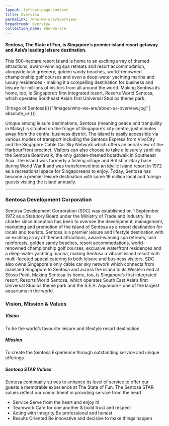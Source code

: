 ```yaml
---
layout: leftnav-page-content
title: Overview
permalink: /who-we-are/overview/
breadcrumb: Overview
collection_name: who-we-are
---
```


#### **Sentosa, The State of Fun, is Singapore’s premier island resort getaway and Asia’s leading leisure destination.**

This 500-hectare resort island is home to an exciting array of themed attractions, award-winning spa retreats and resort accommodation, alongside lush greenery, golden sandy beaches, world-renowned championship golf courses and even a deep-water yachting marina and luxury residences - making it a compelling destination for business and leisure for millions of visitors from all around the world. Making Sentosa its home, too, is Singapore’s first integrated resort, Resorts World Sentosa, which operates Southeast Asia’s first Universal Studios theme park.

![Image of Sentosa]({{"/images/who-we-are/about-us-overview.jpg" | absolute_url}})

Unique among leisure destinations, Sentosa (meaning peace and tranquility in Malay) is situated on the fringe of Singapore’s city centre, just minutes away from the central business district. The island is easily accessible via various modes of transport including the Sentosa Express from VivoCity and the Singapore Cable Car Sky Network which offers an aerial view of the HarbourFront precinct. Visitors can also choose to take a leisurely stroll via the Sentosa Boardwalk, the only garden-themed boardwalk in Southeast Asia. The island was formerly a fishing village and British military base during World War II and was transformed into an idyllic island resort in 1972 as a recreational space for Singaporeans to enjoy. Today, Sentosa has become a premier leisure destination with some 19 million local and foreign guests visiting the island annually.

---

### **Sentosa Development Corporation**


Sentosa Development Corporation (SDC) was established on 1 September 1972 as a Statutory Board under the Ministry of Trade and Industry. Its charter since inception has been to oversee the development, management, marketing and promotion of the island of Sentosa as a resort destination for locals and tourists. Sentosa is a premier leisure and lifestyle destination with an exciting array of themed attractions, award-winning spa retreats, lush rainforests, golden sandy beaches, resort accommodations, world-renowned championship golf courses, exclusive waterfront residences and a deep-water yachting marina, making Sentosa a vibrant island resort with multi-faceted appeal catering to both leisure and business visitors. SDC also owns Singapore's only cable car sky network which connects from mainland Singapore to Sentosa and across the island to its Western end at Siloso Point. Making Sentosa its home, too, is Singapore’s first integrated resort, Resorts World Sentosa, which operates South East Asia’s first Universal Studios theme park and the S.E.A. Aquarium – one of the largest aquariums in the world.


### **Vision, Mission & Values**

##### **Vision**
To be the world’s favourite leisure and lifestyle resort destination

##### **Mission**
To create the Sentosa Experience through outstanding service and unique offerings

##### **Sentosa STAR Values**
Sentosa continually strives to enhance its level of service to offer our guests a memorable experience at The State of Fun. The Sentosa STAR values reflect our commitment in providing service from the heart.

* Service Serve from the heart and enjoy it!
* Teamwork Care for one another & build trust and respect
* Acting with Integrity Be professional and honest
* Results Oriented Be innovative and decisive to make things happen

